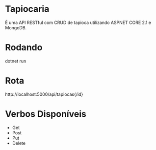 # Tapiocaria
É uma API RESTful com CRUD de tapioca utilizando ASPNET CORE 2.1 e MongoDB.

# Rodando
dotnet run

# Rota
http://localhost:5000/api/tapiocas{/id}

# Verbos Disponíveis
* Get
* Post
* Put
* Delete
